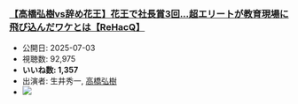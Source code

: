 ### [【高橋弘樹vs辞め花王】花王で社長賞3回...超エリートが教育現場に飛び込んだワケとは【ReHacQ】](https://www.youtube.com/watch?v=CKorEyzN4dY)
-   公開日: 2025-07-03
-   視聴数: 92,975
-   **いいね数: 1,357**
-   出演者: 生井秀一, [高橋弘樹](/rehacq_fan/people/高橋弘樹 "wikilink")
- [![](https://img.youtube.com/vi/CKorEyzN4dY/hqdefault.jpg)](https://www.youtube.com/watch?v=CKorEyzN4dY)
